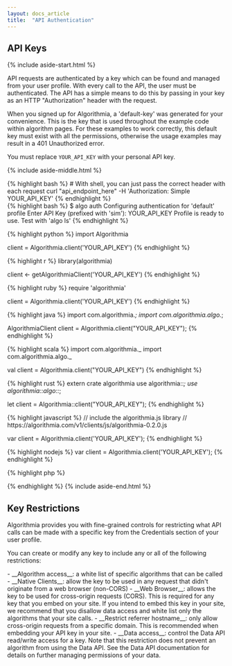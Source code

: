 ```yaml
---
layout: docs_article
title:  "API Authentication"
---
```


## API Keys

{% include aside-start.html %}

API requests are authenticated by a key which can be found and managed from your user profile.
With every call to the API, the user must be authenticated. The API has a simple means to do this by passing in your key as an HTTP "Authorization" header with the request.

When you signed up for Algorithmia, a 'default-key' was generated for your convenience. This is the key that is used throughout the example code within algorithm pages. For these examples to work correctly, this default key must exist with all the permissions, otherwise the usage examples may result in a 401 Unauthorized error.

<div>
  <div class="syn-alert theme-primary">
    <div class="syn-body-1 syn-mb-0">
      You must replace <code>YOUR_API_KEY</code> with your personal API key.
    </div>
  </div>
</div>

{% include aside-middle.html %}
<code-sample v-cloak title="To authorize, use this code:">

<div code-sample-language="Shell">
{% highlight bash %}
# With shell, you can just pass the correct header with each request
curl "api_endpoint_here" -H 'Authorization: Simple YOUR_API_KEY'
{% endhighlight %}
</div>

<div code-sample-language="CLI">
{% highlight bash %}
$ algo auth
Configuring authentication for 'default' profile
Enter API Key (prefixed with 'sim'): YOUR_API_KEY
Profile is ready to use. Test with 'algo ls'
{% endhighlight %}
</div>

{% highlight python %}
import Algorithmia

client = Algorithmia.client('YOUR_API_KEY')
{% endhighlight %}

{% highlight r %}
library(algorithmia)

client <- getAlgorithmiaClient('YOUR_API_KEY')
{% endhighlight %}

{% highlight ruby %}
require 'algorithmia'

client = Algorithmia.client('YOUR_API_KEY')
{% endhighlight %}


{% highlight java %}
import com.algorithmia.*;
import com.algorithmia.algo.*;

AlgorithmiaClient client = Algorithmia.client("YOUR_API_KEY");
{% endhighlight %}

{% highlight scala %}
import com.algorithmia._
import com.algorithmia.algo._

val client = Algorithmia.client("YOUR_API_KEY")
{% endhighlight %}

{% highlight rust %}
extern crate algorithmia
use algorithmia::*;
use algorithmia::algo::*;

let client = Algorithmia::client("YOUR_API_KEY");
{% endhighlight %}

<div code-sample-language="JavaScript">
{% highlight javascript %}
// include the algorithmia.js library
// https://algorithmia.com/v1/clients/js/algorithmia-0.2.0.js

var client = Algorithmia.client('YOUR_API_KEY');
{% endhighlight %}
</div>

<div code-sample-language="NodeJS">
{% highlight nodejs %}
var client = Algorithmia.client('YOUR_API_KEY');
{% endhighlight %}
</div>

{% highlight php %}
<?
$client = Algorithmia::client("YOUR_API_KEY");
?>
{% endhighlight %}
</code-sample>
{% include aside-end.html %}

## Key Restrictions

Algorithmia provides you with fine-grained controls for restricting what API calls can be made with a specific key from the Credentials section of your user profile.

You can create or modify any key to include any or all of the following restrictions:

<div class="syn-body-1" markdown="1">
  - __Algorithm access__: a white list of specific algorithms that can be called
  - __Native Clients__: allow the key to be used in any request that didn't originate from a web browser (non-CORS)
  - __Web Browser__: allows the key to be used for cross-origin requests (CORS). This is required for any key that you embed on your site. If you intend to embed this key in your site, we recommend that you disallow data access and white list only the algorithms that your site calls.
  - __Restrict referrer hostname__: only allow cross-origin requests from a specific domain. This is recommended when embedding your API key in your site.
  - __Data access__: control the Data API read/write access for a key. Note that this restriction does not prevent an algorithm from using the Data API. See the Data API documentation for details on further managing permissions of your data.
</div>